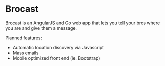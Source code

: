Brocast
======

Brocast is an AngularJS and Go web app that lets you tell your bros where you
are and give them a message.

Planned features:
+ Automatic location discovery via Javascript
+ Mass emails
+ Mobile optimized front end (ie. Bootstrap)
